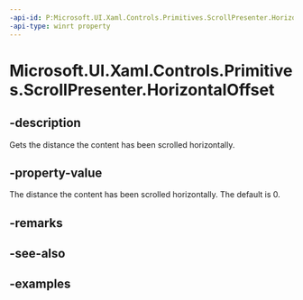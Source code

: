 ```yaml
---
-api-id: P:Microsoft.UI.Xaml.Controls.Primitives.ScrollPresenter.HorizontalOffset
-api-type: winrt property
---
```


# Microsoft.UI.Xaml.Controls.Primitives.ScrollPresenter.HorizontalOffset

<!--
public double HorizontalOffset { get; }
-->


## -description

Gets the distance the content has been scrolled horizontally.

## -property-value

The distance the content has been scrolled horizontally. The default is 0.

## -remarks

## -see-also

## -examples


